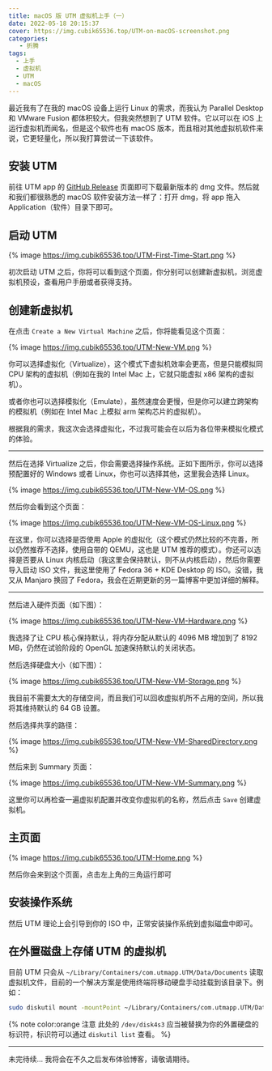 ```yaml
---
title: macOS 版 UTM 虚拟机上手（一）
date: 2022-05-18 20:15:37
cover: https://img.cubik65536.top/UTM-on-macOS-screenshot.png
categories:
   - 折腾
tags:
  - 上手
  - 虚拟机
  - UTM
  - macOS
---
```


最近我有了在我的 macOS 设备上运行 Linux 的需求，而我认为 Parallel Desktop 和 VMware Fusion 都体积较大。但我突然想到了 UTM 软件。它以可以在 iOS 上运行虚拟机而闻名，但是这个软件也有 macOS 版本，而且相对其他虚拟机软件来说，它更轻量化，所以我打算尝试一下该软件。

<!-- more -->

## 安装 UTM

前往 UTM app 的 [GitHub Release](https://github.com/utmapp/UTM/releases) 页面即可下载最新版本的 dmg 文件。然后就和我们都很熟悉的 macOS 软件安装方法一样了：打开 dmg，将 app 拖入 Application（软件）目录下即可。

## 启动 UTM

{% image https://img.cubik65536.top/UTM-First-Time-Start.png %}

初次启动 UTM 之后，你将可以看到这个页面，你分别可以创建新虚拟机，浏览虚拟机预设，查看用户手册或者获得支持。

## 创建新虚拟机

在点击 `Create a New Virtual Machine` 之后，你将能看见这个页面：

{% image https://img.cubik65536.top/UTM-New-VM.png %}

你可以选择虚拟化（Virtualize），这个模式下虚拟机效率会更高，但是只能模拟同 CPU 架构的虚拟机（例如在我的 Intel Mac 上，它就只能虚拟 x86 架构的虚拟机）。

或者你也可以选择模拟化（Emulate），虽然速度会更慢，但是你可以建立跨架构的模拟机（例如在 Intel Mac 上模拟 arm 架构芯片的虚拟机）。

根据我的需求，我这次会选择虚拟化，不过我可能会在以后为各位带来模拟化模式的体验。

------

然后在选择 Virtualize 之后，你会需要选择操作系统。正如下图所示，你可以选择预配置好的 Windows 或者 Linux，你也可以选择其他，这里我会选择 Linux。

{% image https://img.cubik65536.top/UTM-New-VM-OS.png %}

然后你会看到这个页面：
  
{% image https://img.cubik65536.top/UTM-New-VM-OS-Linux.png %}

在这里，你可以选择是否使用 Apple 的虚拟化（这个模式仍然比较的不完善，所以仍然推荐不选择，使用自带的 QEMU，这也是 UTM 推荐的模式）。你还可以选择是否要从 Linux 内核启动（我这里会保持默认，则不从内核启动），然后你需要导入启动 ISO 文件，我这里使用了 Fedora 36 + KDE Desktop 的 ISO。没错，我又从 Manjaro 换回了 Fedora，我会在近期更新的另一篇博客中更加详细的解释。

------

然后进入硬件页面（如下图）：
  
{% image https://img.cubik65536.top/UTM-New-VM-Hardware.png %}

我选择了让 CPU 核心保持默认，将内存分配从默认的 4096 MB 增加到了 8192 MB，仍然在试验阶段的 OpenGL 加速保持默认的关闭状态。

然后选择硬盘大小（如下图）：
  
{% image https://img.cubik65536.top/UTM-New-VM-Storage.png %}

我目前不需要太大的存储空间，而且我们可以回收虚拟机所不占用的空间，所以我将其维持默认的 64 GB 设置。

然后选择共享的路径：

{% image https://img.cubik65536.top/UTM-New-VM-SharedDirectory.png %}

然后来到 Summary 页面：

{% image https://img.cubik65536.top/UTM-New-VM-Summary.png %}

这里你可以再检查一遍虚拟机配置并改变你虚拟机的名称，然后点击 `Save` 创建虚拟机。

## 主页面

{% image https://img.cubik65536.top/UTM-Home.png %}

然后你会来到这个页面，点击左上角的三角运行即可

## 安装操作系统

然后 UTM 理论上会引导到你的 ISO 中，正常安装操作系统到虚拟磁盘中即可。

## 在外置磁盘上存储 UTM 的虚拟机

目前 UTM 只会从 `~/Library/Containers/com.utmapp.UTM/Data/Documents` 读取虚拟机文件，目前的一个解决方案是使用终端将移动硬盘手动挂载到该目录下。例如：

``` bash
sudo diskutil mount -mountPoint ~/Library/Containers/com.utmapp.UTM/Data/Documents /dev/disk4s3
```

{% note color:orange 注意 此处的 `/dev/disk4s3` 应当被替换为你的外置硬盘的标识符，标识符可以通过 `diskutil list` 查看。 %}

------

未完待续... 我将会在不久之后发布体验博客，请敬请期待。
